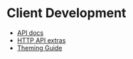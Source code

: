 # Client Development

- [API docs](/api)
- [HTTP API extras](http_api_extras.md)
- [Theming Guide](theming.md)
